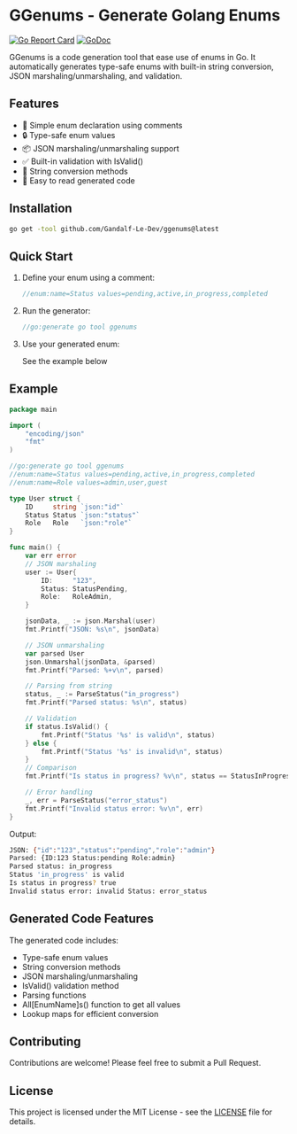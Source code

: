 # GGenums - Generate Golang Enums

[![Go Report Card](https://goreportcard.com/badge/github.com/Gandalf-Le-Dev/ggenums)](https://goreportcard.com/report/github.com/Gandalf-Le-Dev/ggenums)
[![GoDoc](https://godoc.org/github.com/Gandalf-Le-Dev/ggenums?status.svg)](https://godoc.org/github.com/Gandalf-Le-Dev/ggenums)

GGenums is a code generation tool that ease use of enums in Go. It automatically generates type-safe enums with built-in string conversion, JSON marshaling/unmarshaling, and validation.

## Features

- 🚀 Simple enum declaration using comments
- 🔒 Type-safe enum values
- 📦 JSON marshaling/unmarshaling support
- ✅ Built-in validation with IsValid()
- 🔄 String conversion methods
- 📝 Easy to read generated code

## Installation

```bash
go get -tool github.com/Gandalf-Le-Dev/ggenums@latest
```

## Quick Start

1. Define your enum using a comment:

    ```go
    //enum:name=Status values=pending,active,in_progress,completed
    ```

2. Run the generator:

    ```go
	//go:generate go tool ggenums
    ```

3. Use your generated enum:

    See the example below

## Example

```go
package main

import (
    "encoding/json"
    "fmt"
)

//go:generate go tool ggenums
//enum:name=Status values=pending,active,in_progress,completed
//enum:name=Role values=admin,user,guest

type User struct {
    ID     string `json:"id"`
    Status Status `json:"status"`
    Role   Role   `json:"role"`
}

func main() {
	var err error
	// JSON marshaling
	user := User{
		ID:     "123",
		Status: StatusPending,
		Role:   RoleAdmin,
	}

	jsonData, _ := json.Marshal(user)
	fmt.Printf("JSON: %s\n", jsonData)

	// JSON unmarshaling
	var parsed User
	json.Unmarshal(jsonData, &parsed)
	fmt.Printf("Parsed: %+v\n", parsed)

	// Parsing from string
	status, _ := ParseStatus("in_progress")
	fmt.Printf("Parsed status: %s\n", status)

	// Validation
	if status.IsValid() {
		fmt.Printf("Status '%s' is valid\n", status)
	} else {
		fmt.Printf("Status '%s' is invalid\n", status)
	}
	// Comparison
	fmt.Printf("Is status in progress? %v\n", status == StatusInProgress)

	// Error handling
	_, err = ParseStatus("error_status")
	fmt.Printf("Invalid status error: %v\n", err)
}
```

Output:

```bash
JSON: {"id":"123","status":"pending","role":"admin"}
Parsed: {ID:123 Status:pending Role:admin}
Parsed status: in_progress
Status 'in_progress' is valid
Is status in progress? true
Invalid status error: invalid Status: error_status
```

## Generated Code Features

The generated code includes:

- Type-safe enum values
- String conversion methods
- JSON marshaling/unmarshaling
- IsValid() validation method
- Parsing functions
- All[EnumName]s() function to get all values
- Lookup maps for efficient conversion

## Contributing

Contributions are welcome! Please feel free to submit a Pull Request.

## License

This project is licensed under the MIT License - see the [LICENSE](LICENSE) file for details.

